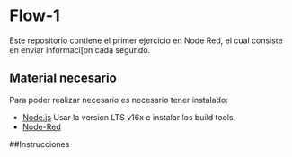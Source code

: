 # Flow-1
Este repositorio contiene el primer ejercicio en Node Red, el cual consiste en enviar informaci[on cada segundo.

## Material necesario
Para poder realizar necesario es necesario tener instalado:
- [Node.js](https://github.com/nodesource/distributions/blob/master/README.md) Usar la version LTS v16x e instalar los build tools.
- [Node-Red](https://nodered.org/docs/getting-started/local)

##Instrucciones
